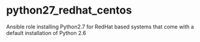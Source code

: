 # python27_redhat_centos
Ansible role installing Python2.7 for RedHat based systems that come with a default installation of Python 2.6
